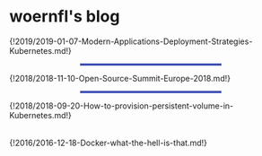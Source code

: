 # woernfl's blog

{!2019/2019-01-07-Modern-Applications-Deployment-Strategies-Kubernetes.md!}

<hr style="margin-left:auto;margin-right:auto;height:4px;border-width:0;color:hsla(231, 48%, 48%, 1);background-color:hsla(231, 48%, 48%, 1);width:50%">

{!2018/2018-11-10-Open-Source-Summit-Europe-2018.md!}

<hr style="margin-left:auto;margin-right:auto;height:4px;border-width:0;color:hsla(231, 48%, 48%, 1);background-color:hsla(231, 48%, 48%, 1);width:50%">

{!2018/2018-09-20-How-to-provision-persistent-volume-in-Kubernetes.md!}

<hr style="margin-left:auto;margin-right:auto;height:4px;border-width:0;color:hsla(231, 48%, 48%, 1);background-color:var(--md-primary-bg-color);width:50%">

{!2016/2016-12-18-Docker-what-the-hell-is-that.md!}
